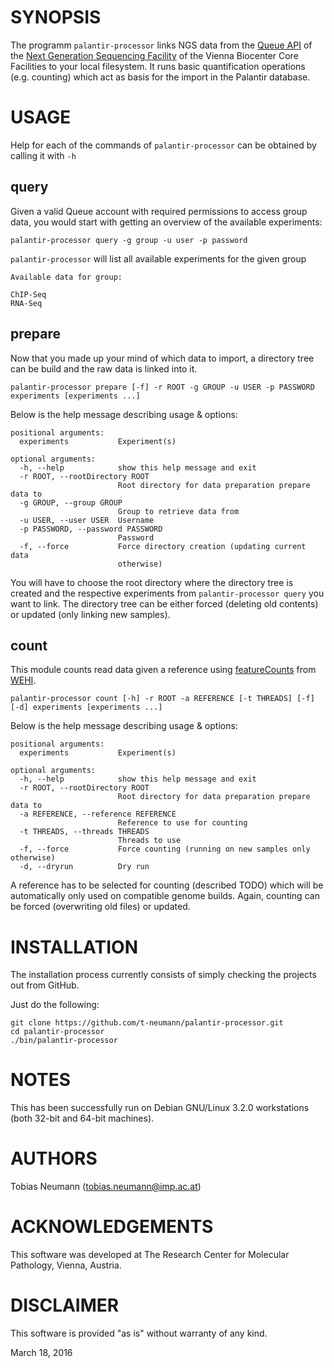 SYNOPSIS
========

The programm `palantir-processor` links NGS data from the [Queue API](http://ngs.vbcf.ac.at/) of the [Next Generation Sequencing Facility](http://www.vbcf.ac.at/facilities/next-generation-sequencing/)
of the Vienna Biocenter Core Facilities to your local filesystem. It runs basic quantification operations (e.g. counting) which act as basis for the import
in the Palantir database.


USAGE
=====

Help for each of the commands of `palantir-processor` can be obtained by calling it with `-h`

query
-----

Given a valid Queue account with required permissions to access group data, you would start with getting an overview of the available experiments:

    palantir-processor query -g group -u user -p password

`palantir-processor` will list all available experiments for the given group

    Available data for group:
    
    ChIP-Seq
    RNA-Seq
    
prepare
-------

Now that you made up your mind of which data to import, a directory tree can be build and the raw data is linked into it.

    palantir-processor prepare [-f] -r ROOT -g GROUP -u USER -p PASSWORD experiments [experiments ...]

Below is the help message describing usage & options:

    positional arguments:
      experiments           Experiment(s)
    
    optional arguments:
      -h, --help            show this help message and exit
      -r ROOT, --rootDirectory ROOT
                            Root directory for data preparation prepare data to
      -g GROUP, --group GROUP
                            Group to retrieve data from
      -u USER, --user USER  Username
      -p PASSWORD, --password PASSWORD
                            Password
      -f, --force           Force directory creation (updating current data
                            otherwise)

  You will have to choose the root directory where the directory tree is created and the respective experiments from `palantir-processor query`
  you want to link. The directory tree can be either forced (deleting old contents) or updated (only linking new samples).
  
count
-----

This module counts read data given a reference using [featureCounts](http://subread.sourceforge.net/) from [WEHI](http://bioinf.wehi.edu.au/featureCounts/).

    palantir-processor count [-h] -r ROOT -a REFERENCE [-t THREADS] [-f] [-d] experiments [experiments ...]

Below is the help message describing usage & options:

    positional arguments:
      experiments           Experiment(s)
    
    optional arguments:
      -h, --help            show this help message and exit
      -r ROOT, --rootDirectory ROOT
                            Root directory for data preparation prepare data to
      -a REFERENCE, --reference REFERENCE
                            Reference to use for counting
      -t THREADS, --threads THREADS
                            Threads to use
      -f, --force           Force counting (running on new samples only otherwise)
      -d, --dryrun          Dry run

A reference has to be selected for counting (described TODO) which will be automatically only used on compatible genome builds. 
Again, counting can be forced (overwriting old files) or updated.
  
INSTALLATION
============

The installation process currently consists of simply checking the projects out from GitHub.

Just do the following:

    git clone https://github.com/t-neumann/palantir-processor.git
    cd palantir-processor
    ./bin/palantir-processor

NOTES
=====

This has been successfully run on Debian GNU/Linux 3.2.0
workstations (both 32-bit and 64-bit machines).

AUTHORS
=======

Tobias Neumann (tobias.neumann@imp.ac.at)

ACKNOWLEDGEMENTS
================

This software was developed at The Research Center for Molecular Pathology, Vienna, Austria.

DISCLAIMER
==========

This software is provided "as is" without warranty of any kind.


March 18, 2016
